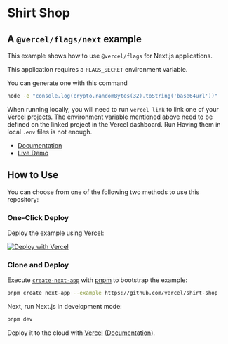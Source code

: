 # Shirt Shop

## A `@vercel/flags/next` example

This example shows how to use `@vercel/flags` for Next.js applications.

This application requires a `FLAGS_SECRET` environment variable.

You can generate one with this command

```sh
node -e "console.log(crypto.randomBytes(32).toString('base64url'))"
```

When running locally, you will need to run `vercel link` to link one of your Vercel projects. The environment variable mentioned above need to be defined on the linked project in the Vercel dashboard. Run Having them in local `.env` files is not enough.

- [Documentation](https://vercel.com/docs/workflow-collaboration/feature-flags/flags-pattern-nextjs)
- [Live Demo](https://shirt-shop.labs.vercel.dev/)

## How to Use

You can choose from one of the following two methods to use this repository:

### One-Click Deploy

Deploy the example using [Vercel](https://vercel.com?utm_source=github&utm_medium=readme&utm_campaign=shirt-shop):

[![Deploy with Vercel](https://vercel.com/button)](https://vercel.com/new/clone?repository-url=https://github.com/vercel/shirt-shop&project-name=shirt-shop&repository-name=shirt-shop&env=FLAGS_SECRET)

### Clone and Deploy

Execute [`create-next-app`](https://github.com/vercel/next.js/tree/canary/packages/create-next-app) with [pnpm](https://pnpm.io/installation) to bootstrap the example:

```bash
pnpm create next-app --example https://github.com/vercel/shirt-shop
```

Next, run Next.js in development mode:

```bash
pnpm dev
```

Deploy it to the cloud with [Vercel](https://vercel.com/new?utm_source=github&utm_medium=readme&utm_campaign=shirt-shop) ([Documentation](https://nextjs.org/docs/deployment)).
